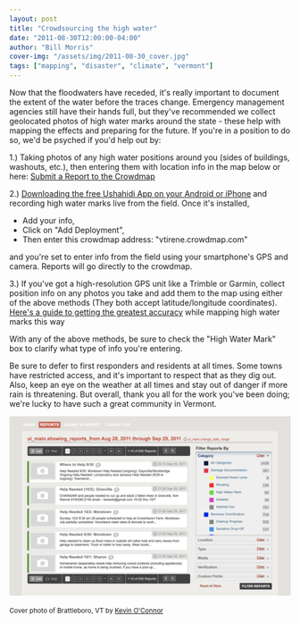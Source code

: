 ```yaml
---
layout: post
title: "Crowdsourcing the high water"
date: "2011-08-30T12:00:00-04:00"
author: "Bill Morris"
cover-img: "/assets/img/2011-08-30_cover.jpg"
tags: ["mapping", "disaster", "climate", "vermont"]
---
```


Now that the floodwaters have receded, it's really important to document the extent of the water before the traces change. Emergency management agencies still have their hands full, but they've recommended we collect geolocated photos of high water marks around the state - these help with mapping the effects and preparing for the future. If you're in a position to do so, we'd be psyched if you'd help out by:

1.) Taking photos of any high water positions around you (sides of buildings, washouts, etc.), then entering them with location info in the map below or here: [Submit a Report to the Crowdmap](https://web.archive.org/web/20110930143127/http://vtirene.crowdmap.com/reports/)

2.) [Downloading the free Ushahidi App on your Android or iPhone](http://download.ushahidi.com/) and recording high water marks live from the field. Once it's installed,

  - Add your info,
  - Click on "Add Deployment",
  - Then enter this crowdmap address: "vtirene.crowdmap.com"

  and you're set to enter info from the field using your smartphone's GPS and camera. Reports will go directly to the crowdmap.

3.) If you've got a high-resolution GPS unit like a Trimble or Garmin, collect position info on any photos you take and add them to the map using either of the above methods (They both accept latitude/longitude coordinates). [Here's a guide to getting the greatest accuracy](http://dl.dropbox.com/u/4100236/OHWMguidelines.pdf) while mapping high water marks this way

With any of the above methods, be sure to check the "High Water Mark" box to clarify what type of info you're entering.

Be sure to defer to first responders and residents at all times. Some towns have restricted access, and it's important to respect that as they dig out. Also, keep an eye on the weather at all times and stay out of danger if more rain is threatening. But overall, thank you all for the work you've been doing; we're lucky to have such a great community in Vermont.

![1](/shoals/assets/img/2011-08-30_1.png)

<small>Cover photo of Brattleboro, VT by [Kevin O'Connor](https://vtdigger.org/2021/08/22/tropical-storm-irene-vermont/)</small>